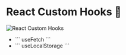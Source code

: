 # React Custom Hooks 📿

![React Custom Hooks](https://blog.alexdevero.com/wp-content/uploads/2021/06/14-06-21-how-to-create-your-own-react-custom-hooks-blog.jpg)

<ul>
  <li>```
useFetch
```</li>
  <li>```
    useLocalStorage
    ```</li>
</ul>
  
